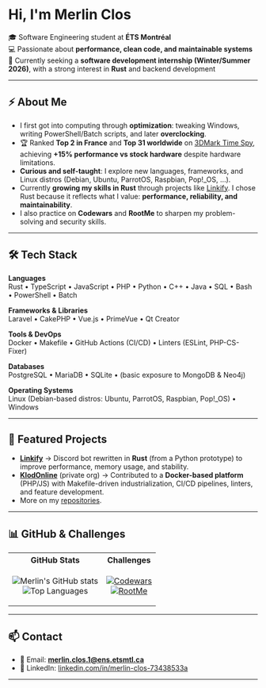 # Hi, I'm Merlin Clos

🎓 Software Engineering student at **ÉTS Montréal**  
💻 Passionate about **performance, clean code, and maintainable systems**  
🚀 Currently seeking a **software development internship (Winter/Summer 2026)**, with a strong interest in **Rust** and backend development  

---

## ⚡ About Me
- I first got into computing through **optimization**: tweaking Windows, writing PowerShell/Batch scripts, and later **overclocking**.  
- 🏆 Ranked **Top 2 in France** and **Top 31 worldwide** on [3DMark Time Spy](https://www.3dmark.com/spy/52028926), achieving **+15% performance vs stock hardware** despite hardware limitations.  
- **Curious and self-taught**: I explore new languages, frameworks, and Linux distros (Debian, Ubuntu, ParrotOS, Raspbian, Pop!_OS, …).  
- Currently **growing my skills in Rust** through projects like [Linkify](https://github.com/StenguyzCSGO/linkify). I chose Rust because it reflects what I value: **performance, reliability, and maintainability**.  
- I also practice on **Codewars** and **RootMe** to sharpen my problem-solving and security skills.  

---

## 🛠️ Tech Stack

**Languages**  
Rust • TypeScript • JavaScript • PHP • Python • C++ • Java • SQL • Bash • PowerShell • Batch  

**Frameworks & Libraries**  
Laravel • CakePHP • Vue.js • PrimeVue • Qt Creator  

**Tools & DevOps**  
Docker • Makefile • GitHub Actions (CI/CD) • Linters (ESLint, PHP-CS-Fixer)  

**Databases**  
PostgreSQL • MariaDB • SQLite • (basic exposure to MongoDB & Neo4j)  

**Operating Systems**  
Linux (Debian-based distros: Ubuntu, ParrotOS, Raspbian, Pop!_OS) • Windows  

---

## 🚀 Featured Projects
- **[Linkify](https://github.com/StenguyzCSGO/linkify)** → Discord bot rewritten in **Rust** (from a Python prototype) to improve performance, memory usage, and stability.  
- **[KlodOnline](https://www.klod-online.com/)** (private org) → Contributed to a **Docker-based platform** (PHP/JS) with Makefile-driven industrialization, CI/CD pipelines, linters, and feature development.  
- More on my [repositories](https://github.com/StenguyzCSGO).  

---

## 📊 GitHub & Challenges

<div align="center">

<table>
<tr>
<th>GitHub Stats</th>
<th>Challenges</th>
</tr>
<tr>
<td align="center">

![Merlin's GitHub stats](https://github-readme-stats.vercel.app/api?username=StenguyzCSGO&show_icons=true)  
![Top Languages](https://github-readme-stats.vercel.app/api/top-langs/?username=StenguyzCSGO&layout=donut-vertical)  

</td>
<td align="center">

[![Codewars](https://github.r2v.ch/codewars?user=Stenguyz&name=true&top_languages=true&theme=light&stroke=%23CCCCCC)](https://www.codewars.com/users/Stenguyz)  
[![RootMe](https://root-me-diff.vercel.app/rm-gh?nickname=Stenguyz)](https://www.root-me.org/Stenguyz)  

</td>
</tr>
</table>

</div>

---

## 📫 Contact
- 📧 Email: **merlin.clos.1@ens.etsmtl.ca**  
- 💼 LinkedIn: [linkedin.com/in/merlin-clos-73438533a](https://www.linkedin.com/in/merlin-clos-73438533a)  

---
